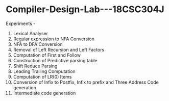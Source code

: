 # Compiler-Design-Lab---18CSC304J

Experiments -

1.	Lexical Analyser
2.	Regular expression to NFA Conversion
3.	NFA to DFA Conversion
4.	Removal of Left Recursion and Left Factors
5.	Computation of First and Follow
6.	Construction of Predictive parsing table
7.	Shift Reduce Parsing
8.	Leading Trailing Computation
9.	Computation of LR(0) Items
10. Conversion of Infix to Postfix, Infix to prefix and Three Address Code generation
11. Intermediate code generation
